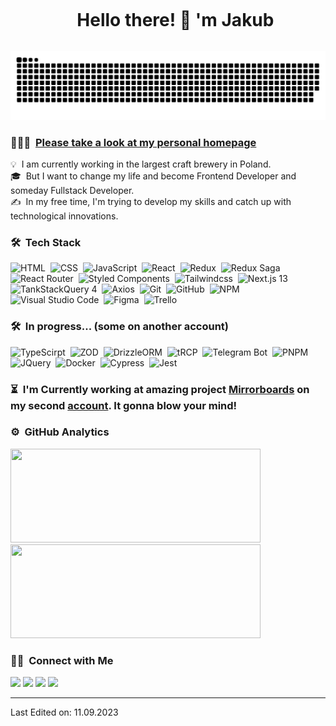 <div id="user-content-toc">
  <ul align="center">
    <summary><h1 style="display: inline-block">Hello there! 👋 'm Jakub</h1></summary>
  </ul>
</div>
<div align="center">
  <img  src="https://github.com/1999AZZAR/1999AZZAR/blob/main/resources/img/grid-snake.svg"
       alt="snake" /></a>
</div>

### 👨🏻‍💻 &nbsp;[Please take a look at my personal homepage](https://allmosthumann.github.io/personal-homepage/)

💡 &nbsp;I am currently working in the largest craft brewery in Poland.\
🎓 &nbsp;But I want to change my life and become Frontend Developer and someday Fullstack Developer.\
✍️ &nbsp;In my free time, I'm trying to develop my skills and catch up with technological innovations.

### 🛠 &nbsp;Tech Stack

![HTML](https://img.shields.io/badge/-HTML-05122A?style=flat&logo=HTML5)&nbsp;
![CSS](https://img.shields.io/badge/-CSS-05122A?style=flat&logo=CSS3&logoColor=1572B6)&nbsp;
![JavaScript](https://img.shields.io/badge/-JavaScript-05122A?style=flat&logo=javascript)&nbsp;
![React](https://img.shields.io/badge/-React-05122A?style=flat&logo=react)&nbsp;
![Redux](https://img.shields.io/badge/-Redux-05122A?style=flat&logo=Redux)&nbsp;
![Redux Saga](https://img.shields.io/badge/-ReduxSaga-05122A?style=flat&logo=ReduxSaga)&nbsp;
![React Router](https://img.shields.io/badge/-ReactRouter-05122A?style=flat&logo=ReactRouter)&nbsp;
![Styled Components](https://img.shields.io/badge/-Styled%20Components-05122A?style=flat&logo=styledcomponents)&nbsp;
![Tailwindcss](https://img.shields.io/badge/-Tailwindcss-05122A?style=flat&logo=Tailwindcss)&nbsp;
![Next.js 13](https://img.shields.io/badge/-Next.js-05122A?style=flat&logo=next.js)&nbsp;
![TankStackQuery 4](https://img.shields.io/badge/-TankStackQuery-05122A?style=flat&logo=reactquery)&nbsp;
![Axios](https://img.shields.io/badge/-Axios-05122A?style=flat&logo=Axios)&nbsp;
![Git](https://img.shields.io/badge/-Git-05122A?style=flat&logo=git)&nbsp;
![GitHub](https://img.shields.io/badge/-GitHub-05122A?style=flat&logo=github)&nbsp;
![NPM](https://img.shields.io/badge/-npm-05122A?style=flat&logo=npm)&nbsp;
![Visual Studio Code](https://img.shields.io/badge/-Visual%20Studio%20Code-05122A?style=flat&logo=visual-studio-code&logoColor=007ACC)&nbsp;
![Figma](https://img.shields.io/badge/-figma-05122A?style=flat&logo=figma)&nbsp;
![Trello](https://img.shields.io/badge/-trello-05122A?style=flat&logo=trello)&nbsp;



### 🛠 &nbsp;In progress... (some on another account)

![TypeScirpt](https://img.shields.io/badge/-Typescript-05122A?style=flat&logo=typescript)&nbsp;
![ZOD](https://img.shields.io/badge/-ZOD-05122A?style=flat&logo=zod)&nbsp;
![DrizzleORM](https://img.shields.io/badge/-DrizzleORM-05122A?style=flat&logo=drizzleorm)&nbsp;
![tRCP](https://img.shields.io/badge/-tRCP-05122A?style=flat&logo=trcp)&nbsp;
![Telegram Bot](https://img.shields.io/badge/-Telegram_Bot-05122A?style=flat&logo=telegram)&nbsp;
![PNPM](https://img.shields.io/badge/-pnpm-05122A?style=flat&logo=pnpm)&nbsp;
![JQuery](https://img.shields.io/badge/-JQuery-05122A?style=flat&logo=jquery)&nbsp;
![Docker](https://img.shields.io/badge/-Docker-05122A?style=flat&logo=docker)&nbsp;
![Cypress](https://img.shields.io/badge/-Cypress-05122A?style=flat&logo=Cypress)&nbsp;
![Jest](https://img.shields.io/badge/-Jest-05122A?style=flat&logo=jest)&nbsp;

### ⏳ &nbsp;I'm Currently working at amazing project [Mirrorboards](https://github.com/mirrorboards) on my second [account](https://github.com/UnseenNinja). It gonna blow your mind!

### ⚙️ &nbsp;GitHub Analytics

<p align="left">
<a href="https://github.com/AllmostHumann">
<img height="150" width="400" src="https://github-readme-stats-eight-theta.vercel.app/api/top-langs/?username=AllmostHumann&layout=compact&langs_count=8&theme=algolia"/>
<img height="150" width="400" src="https://github-readme-stats-eight-theta.vercel.app/api?username=AllmostHumann&show_icons=true&theme=algolia&include_all_commits=true&count_private=true"/>
</a>
</p>

### 🤝🏻 &nbsp;Connect with Me

<p align="left">
<a href="https://www.linkedin.com/in/jakub-g%C5%82uch-1a3344171/"><img src="https://img.shields.io/badge/-Linkedin%20-0077B5?style=flat&logo=Linkedin&logoColor=white"/></a>
<a href="mailto:jakub.gluch92@gmail.com"><img src="https://img.shields.io/badge/-Gmail-D14836?style=flat&logo=Gmail&logoColor=white"/></a>
<a href="https://www.instagram.com/gluszek92/"><img src="https://img.shields.io/badge/-Instagram-E4405F?style=flat&logo=Instagram&logoColor=white"/></a>
<a href="https://www.facebook.com/jakub.gluch/"><img src="https://img.shields.io/badge/-Facebook-1877F2?style=flat&logo=Facebook&logoColor=white"/></a>
</p>

-----

Last Edited on: 11.09.2023
